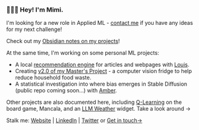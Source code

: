 ### 👩🏻‍💻 Hey! I'm Mimi. 

I'm looking for a new role in Applied ML - [contact me](mailto:mimireyburn@gmail.com) if you have any ideas for my next challenge!

Check out my [Obsidian notes on my projects](https://publish.obsidian.md/mimi/)!

At the same time, I'm working on some personal ML projects: 

- A local [recommendation engine](https://github.com/mimireyburn/Anchor) for articles and webpages with [Louis](https://github.com/lhorrell99).
- Creating [v2.0 of my Master's Project](https://github.com/myPocketKitchen/PK2.0) - a computer vision fridge to help reduce household food waste.
- A statistical investigation into where bias emerges in Stable Diffusion (public repo coming soon...) with [Amber](https://github.com/amberrignell).

Other projects are also documented here, including [Q-Learning](https://github.com/mimireyburn/MancalaBot) on the board game, Mancala, and an [LLM Weather](https://github.com/mimireyburn/LLMyWeather) widget. Take a look around -> 

Stalk me: [Website](https://notes.mimireyburn.com/) | [LinkedIn](https://www.linkedin.com/in/mimireyburn/) | [Twitter](https://twitter.com/mireyburn)  or  [Get in touch->](mailto:mimireyburn@gmail.com?subject=Hello!) 

<!--
**mimireyburn/mimireyburn** is a ✨ _special_ ✨ repository because its `README.md` (this file) appears on your GitHub profile.

Here are some ideas to get you started:

- 🔭 I’m currently working on ...
- 🌱 I’m currently learning ...
- 👯 I’m looking to collaborate on ...
- 🤔 I’m looking for help with ...
- 💬 Ask me about ...
- 📫 How to reach me: ...
- 😄 Pronouns: ...
- ⚡ Fun fact: ...
-->
